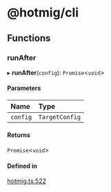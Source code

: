 # @hotmig/cli

## Functions

### runAfter

▸ **runAfter**(`config`): `Promise`<`void`\>

#### Parameters

| Name | Type |
| :------ | :------ |
| `config` | `TargetConfig` |

#### Returns

`Promise`<`void`\>

#### Defined in

[hotmig.ts:522](https://github.com/Knaackee/hotmig/blob/30d10b9/packages/cli/src/hotmig.ts#L522)
